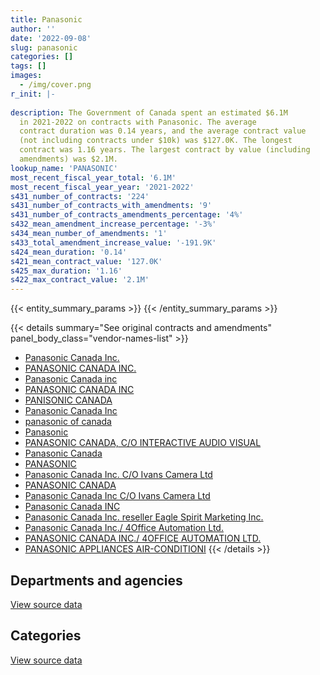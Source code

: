 ```yaml
---
title: Panasonic
author: ''
date: '2022-09-08'
slug: panasonic
categories: []
tags: []
images:
  - /img/cover.png
r_init: |-
  
description: The Government of Canada spent an estimated $6.1M
  in 2021-2022 on contracts with Panasonic. The average
  contract duration was 0.14 years, and the average contract value
  (not including contracts under $10k) was $127.0K. The longest
  contract was 1.16 years. The largest contract by value (including
  amendments) was $2.1M.
lookup_name: 'PANASONIC'
most_recent_fiscal_year_total: '6.1M'
most_recent_fiscal_year_year: '2021-2022'
s431_number_of_contracts: '224'
s431_number_of_contracts_with_amendments: '9'
s431_number_of_contracts_amendments_percentage: '4%'
s432_mean_amendment_increase_percentage: '-3%'
s434_mean_number_of_amendments: '1'
s433_total_amendment_increase_value: '-191.9K'
s424_mean_duration: '0.14'
s421_mean_contract_value: '127.0K'
s425_max_duration: '1.16'
s422_max_contract_value: '2.1M'
---
```


<script src="/rmarkdown-libs/htmlwidgets/htmlwidgets.js"></script>
<link href="/rmarkdown-libs/datatables-css/datatables-crosstalk.css" rel="stylesheet" />
<script src="/rmarkdown-libs/datatables-binding/datatables.js"></script>
<script src="/rmarkdown-libs/jquery/jquery-3.6.0.min.js"></script>
<link href="/rmarkdown-libs/dt-core-bootstrap/css/dataTables.bootstrap.min.css" rel="stylesheet" />
<link href="/rmarkdown-libs/dt-core-bootstrap/css/dataTables.bootstrap.extra.css" rel="stylesheet" />
<script src="/rmarkdown-libs/dt-core-bootstrap/js/jquery.dataTables.min.js"></script>
<script src="/rmarkdown-libs/dt-core-bootstrap/js/dataTables.bootstrap.min.js"></script>
<link href="/rmarkdown-libs/crosstalk/css/crosstalk.min.css" rel="stylesheet" />
<script src="/rmarkdown-libs/crosstalk/js/crosstalk.min.js"></script>
<script src="/rmarkdown-libs/htmlwidgets/htmlwidgets.js"></script>
<link href="/rmarkdown-libs/datatables-css/datatables-crosstalk.css" rel="stylesheet" />
<script src="/rmarkdown-libs/datatables-binding/datatables.js"></script>
<script src="/rmarkdown-libs/jquery/jquery-3.6.0.min.js"></script>
<link href="/rmarkdown-libs/dt-core-bootstrap/css/dataTables.bootstrap.min.css" rel="stylesheet" />
<link href="/rmarkdown-libs/dt-core-bootstrap/css/dataTables.bootstrap.extra.css" rel="stylesheet" />
<script src="/rmarkdown-libs/dt-core-bootstrap/js/jquery.dataTables.min.js"></script>
<script src="/rmarkdown-libs/dt-core-bootstrap/js/dataTables.bootstrap.min.js"></script>
<link href="/rmarkdown-libs/crosstalk/css/crosstalk.min.css" rel="stylesheet" />
<script src="/rmarkdown-libs/crosstalk/js/crosstalk.min.js"></script>

{{< entity_summary_params >}}
{{< /entity_summary_params >}}

{{< details summary="See original contracts and amendments" panel_body_class="vendor-names-list" >}}
- [Panasonic Canada Inc.](https://search.open.canada.ca/en/ct/?sort=contract_value_f%20desc&page=1&search_text=%22Panasonic%20Canada%20Inc.%22)
- [PANASONIC CANADA INC.](https://search.open.canada.ca/en/ct/?sort=contract_value_f%20desc&page=1&search_text=%22PANASONIC%20CANADA%20INC.%22)
- [Panasonic Canada inc](https://search.open.canada.ca/en/ct/?sort=contract_value_f%20desc&page=1&search_text=%22Panasonic%20Canada%20inc%22)
- [PANASONIC CANADA INC](https://search.open.canada.ca/en/ct/?sort=contract_value_f%20desc&page=1&search_text=%22PANASONIC%20CANADA%20INC%22)
- [PANISONIC CANADA](https://search.open.canada.ca/en/ct/?sort=contract_value_f%20desc&page=1&search_text=%22PANISONIC%20CANADA%22)
- [Panasonic Canada Inc](https://search.open.canada.ca/en/ct/?sort=contract_value_f%20desc&page=1&search_text=%22Panasonic%20Canada%20Inc%22)
- [panasonic of canada](https://search.open.canada.ca/en/ct/?sort=contract_value_f%20desc&page=1&search_text=%22panasonic%20of%20canada%22)
- [Panasonic](https://search.open.canada.ca/en/ct/?sort=contract_value_f%20desc&page=1&search_text=%22Panasonic%22)
- [PANASONIC CANADA, C/O INTERACTIVE AUDIO VISUAL](https://search.open.canada.ca/en/ct/?sort=contract_value_f%20desc&page=1&search_text=%22PANASONIC%20CANADA%2c%20C%2fO%20INTERACTIVE%20AUDIO%20VISUAL%22)
- [Panasonic Canada](https://search.open.canada.ca/en/ct/?sort=contract_value_f%20desc&page=1&search_text=%22Panasonic%20Canada%22)
- [PANASONIC](https://search.open.canada.ca/en/ct/?sort=contract_value_f%20desc&page=1&search_text=%22PANASONIC%22)
- [Panasonic Canada Inc. C/O Ivans Camera Ltd](https://search.open.canada.ca/en/ct/?sort=contract_value_f%20desc&page=1&search_text=%22Panasonic%20Canada%20Inc.%20C%2fO%20Ivans%20Camera%20Ltd%22)
- [PANASONIC CANADA](https://search.open.canada.ca/en/ct/?sort=contract_value_f%20desc&page=1&search_text=%22PANASONIC%20CANADA%22)
- [Panasonic Canada Inc C/O Ivans Camera Ltd](https://search.open.canada.ca/en/ct/?sort=contract_value_f%20desc&page=1&search_text=%22Panasonic%20Canada%20Inc%20C%2fO%20Ivans%20Camera%20Ltd%22)
- [Panasonic Canada INC](https://search.open.canada.ca/en/ct/?sort=contract_value_f%20desc&page=1&search_text=%22Panasonic%20Canada%20INC%22)
- [Panasonic Canada Inc. reseller Eagle Spirit Marketing Inc.](https://search.open.canada.ca/en/ct/?sort=contract_value_f%20desc&page=1&search_text=%22Panasonic%20Canada%20Inc.%20reseller%20Eagle%20Spirit%20Marketing%20Inc.%22)
- [Panasonic Canada Inc./ 4Office Automation Ltd.](https://search.open.canada.ca/en/ct/?sort=contract_value_f%20desc&page=1&search_text=%22Panasonic%20Canada%20Inc.%2f%204Office%20Automation%20Ltd.%22)
- [PANASONIC CANADA INC./ 4OFFICE AUTOMATION LTD.](https://search.open.canada.ca/en/ct/?sort=contract_value_f%20desc&page=1&search_text=%22PANASONIC%20CANADA%20INC.%2f%204OFFICE%20AUTOMATION%20LTD.%22)
- [PANASONIC APPLIANCES AIR-CONDITIONI](https://search.open.canada.ca/en/ct/?sort=contract_value_f%20desc&page=1&search_text=%22PANASONIC%20APPLIANCES%20AIR-CONDITIONI%22)
{{< /details >}}

## Departments and agencies

<div id="htmlwidget-1" style="width:100%;height:auto;" class="datatables html-widget"></div>
<script type="application/json" data-for="htmlwidget-1">{"x":{"style":"bootstrap","filter":"none","vertical":false,"data":[["<a href=\"/departments/aafc-aac/\">Agriculture and Agri-Food Canada<\/a>","<a href=\"/departments/cbsa-asfc/\">Canada Border Services Agency<\/a>","<a href=\"/departments/cic/\">Immigration, Refugees and Citizenship Canada<\/a>","<a href=\"/departments/cics-scic/\">Canadian Intergovernmental Conference Secretariat<\/a>","<a href=\"/departments/cra-arc/\">Canada Revenue Agency<\/a>","<a href=\"/departments/csps-efpc/\">Canada School of Public Service<\/a>","<a href=\"/departments/dfatd-maecd/\">Global Affairs Canada<\/a>","<a href=\"/departments/dnd-mdn/\">National Defence<\/a>","<a href=\"/departments/irb-cisr/\">Immigration and Refugee Board of Canada<\/a>","<a href=\"/departments/jus/\">Department of Justice Canada<\/a>","<a href=\"/departments/nrcan-rncan/\">Natural Resources Canada<\/a>","<a href=\"/departments/osfi-bsif/\">Office of the Superintendent of Financial Institutions Canada<\/a>","<a href=\"/departments/pc/\">Parks Canada<\/a>","<a href=\"/departments/ppsc-sppc/\">Public Prosecution Service of Canada<\/a>","<a href=\"/departments/ps-sp/\">Public Safety Canada<\/a>","<a href=\"/departments/pwgsc-tpsgc/\">Public Services and Procurement Canada<\/a>","<a href=\"/departments/rcmp-grc/\">Royal Canadian Mounted Police<\/a>","<a href=\"/departments/vac-acc/\">Veterans Affairs Canada<\/a>"],[null,null,25316.34,null,null,null,148438.12,42107.76,null,null,null,null,null,17619.18,null,61689.16,5657990.22,null],[41252.07,null,16428.69,null,59198.16,null,599731.27,58554.09,null,null,1545.72,52006.32,null,null,19716.07,58420.58,6021098.06,null],[null,null,null,null,20267.79,null,447336.07,null,74578.31,64926.24,20731.67,null,null,null,null,null,4792498.89,null],[null,19917.85,null,10042.88,null,20255.25,55586.73,58840.91,null,null,null,63969.43,15620.85,null,null,null,5861751.66,24807.8]],"container":"<table class=\"table table-striped table-hover row-border order-column display\">\n  <thead>\n    <tr>\n      <th>Department<\/th>\n      <th>2018-2019<\/th>\n      <th>2019-2020<\/th>\n      <th>2020-2021<\/th>\n      <th>2021-2022<\/th>\n    <\/tr>\n  <\/thead>\n<\/table>","options":{"order":[[4,"desc"]],"pageLength":10,"autoWidth":true,"columnDefs":[{"targets":1,"render":"function(data, type, row, meta) {\n    return type !== 'display' ? data : DTWidget.formatCurrency(data, \"$\", 2, 3, \",\", \".\", true, null);\n  }"},{"targets":2,"render":"function(data, type, row, meta) {\n    return type !== 'display' ? data : DTWidget.formatCurrency(data, \"$\", 2, 3, \",\", \".\", true, null);\n  }"},{"targets":3,"render":"function(data, type, row, meta) {\n    return type !== 'display' ? data : DTWidget.formatCurrency(data, \"$\", 2, 3, \",\", \".\", true, null);\n  }"},{"targets":4,"render":"function(data, type, row, meta) {\n    return type !== 'display' ? data : DTWidget.formatCurrency(data, \"$\", 2, 3, \",\", \".\", true, null);\n  }"},{"width":"16%","targets":[1,2,3,4]},{"className":"dt-right","targets":[1,2,3,4]}],"orderClasses":false}},"evals":["options.columnDefs.0.render","options.columnDefs.1.render","options.columnDefs.2.render","options.columnDefs.3.render"],"jsHooks":[]}</script>
<p class="text-right">
<a href="https://github.com/GoC-Spending/contracts-data/tree/main/data/out/vendors/panasonic/summary_by_fiscal_year_by_department.csv" class="source-data-link btn btn-link">View source data</a>
</p>

## Categories

<div id="htmlwidget-2" style="width:100%;height:auto;" class="datatables html-widget"></div>
<script type="application/json" data-for="htmlwidget-2">{"x":{"style":"bootstrap","filter":"none","vertical":false,"data":[["<a href=\"/categories/facilities_and_construction/\">Facilities and construction<\/a>","<a href=\"/categories/office_management/\">Office management<\/a>","<a href=\"/categories/defence/\">Defence<\/a>","<a href=\"/categories/information_technology/\">Information technology<\/a>","<a href=\"/categories/transportation_and_logistics/\">Transportation and logistics<\/a>"],[null,null,42107.76,5661848.03,249204.99],[null,null,58554.09,6360296.4,509100.54],[137655,null,null,4892086.3,390597.67],[null,10042.88,58840.91,5854124.91,207784.66]],"container":"<table class=\"table table-striped table-hover row-border order-column display\">\n  <thead>\n    <tr>\n      <th>Category<\/th>\n      <th>2018-2019<\/th>\n      <th>2019-2020<\/th>\n      <th>2020-2021<\/th>\n      <th>2021-2022<\/th>\n    <\/tr>\n  <\/thead>\n<\/table>","options":{"order":[[4,"desc"]],"dom":"t","pageLength":30,"autoWidth":true,"columnDefs":[{"targets":1,"render":"function(data, type, row, meta) {\n    return type !== 'display' ? data : DTWidget.formatCurrency(data, \"$\", 2, 3, \",\", \".\", true, null);\n  }"},{"targets":2,"render":"function(data, type, row, meta) {\n    return type !== 'display' ? data : DTWidget.formatCurrency(data, \"$\", 2, 3, \",\", \".\", true, null);\n  }"},{"targets":3,"render":"function(data, type, row, meta) {\n    return type !== 'display' ? data : DTWidget.formatCurrency(data, \"$\", 2, 3, \",\", \".\", true, null);\n  }"},{"targets":4,"render":"function(data, type, row, meta) {\n    return type !== 'display' ? data : DTWidget.formatCurrency(data, \"$\", 2, 3, \",\", \".\", true, null);\n  }"},{"width":"16%","targets":[1,2,3,4]},{"className":"dt-right","targets":[1,2,3,4]}],"orderClasses":false,"lengthMenu":[10,25,30,50,100]}},"evals":["options.columnDefs.0.render","options.columnDefs.1.render","options.columnDefs.2.render","options.columnDefs.3.render"],"jsHooks":[]}</script>
<p class="text-right">
<a href="https://github.com/GoC-Spending/contracts-data/tree/main/data/out/vendors/panasonic/summary_by_fiscal_year_by_category.csv" class="source-data-link btn btn-link">View source data</a>
</p>
